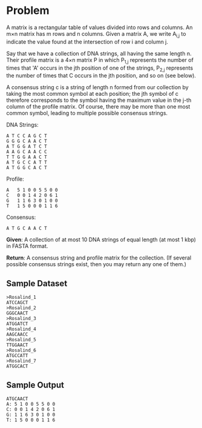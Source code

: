 # Problem

A matrix is a rectangular table of values divided into rows and columns. An m×n matrix has m rows and n columns. Given a matrix A, we write A<sub>i,j</sub> to indicate the value found at the intersection of row i and column j.

Say that we have a collection of DNA strings, all having the same length n. Their profile matrix is a 4×n matrix P in which P<sub>1,j</sub> represents the number of times that 'A' occurs in the jth position of one of the strings, P<sub>2,j</sub> represents the number of times that C occurs in the jth position, and so on (see below).

A consensus string c is a string of length n formed from our collection by taking the most common symbol at each position; the jth symbol of c therefore corresponds to the symbol having the maximum value in the j-th column of the profile matrix. Of course, there may be more than one most common symbol, leading to multiple possible consensus strings.

DNA Strings:

	A T C C A G C T	
	G G G C A A C T	
	A T G G A T C T	
	A A G C A A C C	
	T T G G A A C T
	A T G C C A T T
	A T G G C A C T


Profile:

	A   5 1 0 0 5 5 0 0
	C   0 0 1 4 2 0 6 1
	G   1 1 6 3 0 1 0 0
	T   1 5 0 0 0 1 1 6


Consensus:

	A T G C A A C T

**Given**: A collection of at most 10 DNA strings of equal length (at most 1 kbp) in FASTA format.

**Return**: A consensus string and profile matrix for the collection. (If several possible consensus strings exist, then you may return any one of them.)

## Sample Dataset

```
>Rosalind_1
ATCCAGCT
>Rosalind_2
GGGCAACT
>Rosalind_3
ATGGATCT
>Rosalind_4
AAGCAACC
>Rosalind_5
TTGGAACT
>Rosalind_6
ATGCCATT
>Rosalind_7
ATGGCACT
```

## Sample Output

```
ATGCAACT
A: 5 1 0 0 5 5 0 0
C: 0 0 1 4 2 0 6 1
G: 1 1 6 3 0 1 0 0
T: 1 5 0 0 0 1 1 6
```
